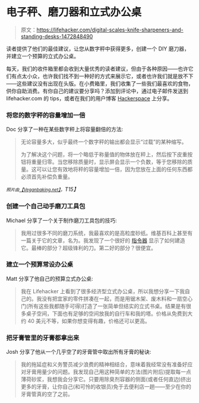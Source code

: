 # 电子秤、磨刀器和立式办公桌

> 原文：<https://lifehacker.com/digital-scales-knife-sharpeners-and-standing-desks-1472848490>

读者提供了他们的最佳建议，让您从数字秤中获得更多，创建一个 DIY 磨刀器，并建立一个预算的立式办公桌。



每天，我们的收件箱里都会收到大量优秀的读者建议，但由于各种原因——也许它们有点太小众，也许我们找不到一种好的方式来展示它，或者也许我们就是放不下——这些建议没有出现在头版。在小费箱里，我们收集了一些我们最喜欢的食物，供你自助消费。有你自己的建议要分享吗？添加到评论中，通过电子邮件发送到 lifehacker.com 的 tips，或者在我们的用户博客 [Hackerspace](http://hackerspace.lifehacker.com) 上分享。

### 将您的数字秤的容量增加一倍

Doc 分享了一种在某些数字秤上将容量翻倍的方法:

> 无论容量多大，似乎最终一个数字秤的输出都会显示“过载”的某种缩写。
> 
> 为了解决这个问题，将一个略低于称量值的物体放在秤上，然后按下皮重按钮将重量归零。当您移除质量时，显示屏会显示一个负数，等于您移除的质量。这可以让您有效地将秤的容量增加一倍，因为您放在上面的任何东西都必须首先补偿负重量。

*<small>照片由</small>*[*<small>【Veganbaking.net】</small>*](https://secure.flickr.com/photos/vegan-baking/)*<small>。</small>T15】*

### 创建一个自己动手磨刀工具包

Michael 分享了一个关于制作磨刀工具包的技巧:

> 我用过很多不同的磨刀系统，我最喜欢的是高粒度砂纸。维基百科上甚至有一篇关于它的文章，名为。我发现了一个很好的 [指令器](http://www.instructables.com/id/DIY-Knife-sharpening-kit/) 显示了如何建造它。最棒的部分？超级锋利的刀。第二好的部分？很便宜。

### 建立一个预算常设办公桌

Matt 分享了他自己的预算立式办公桌:

> 我在 Lifehacker 上看到了很多经济型立式办公桌，所以我想分享一下我自己的。我没有把宜家的零件拼凑在一起，而是用锯木架、废木料和一扇空心门(所有这些我都随手可得)打造了一张简单但结实的立式书桌。结果是有很多桌子空间，下面也有足够的空间放我的自行车和我的塔。价格从免费到大约 40 美元不等，如果你想变得有趣，价格还可以更高。

### 把牙膏管里的牙膏都拿出来

Josh 分享了他从一个几乎空了的牙膏管中取出所有牙膏的秘诀:

> 我的拖延症和义务警员减少浪费的精神相结合，意味着我经常没有准备好应对牙膏用量少的问题。我发现自己用这种简单的方法(图片附后)提取每一点薄荷砂浆，我想我会分享它。只要用除臭剂容器的侧面(或者任何直边)挤出更多的牙膏，让你自己(和可怜的收银员)免于去便利店一趟——至少在你的牙膏管真的空了之前。
